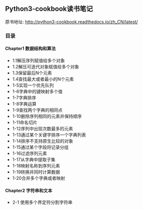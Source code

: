 ## Python3-cookbook读书笔记
原书地址: http://python3-cookbook.readthedocs.io/zh_CN/latest/

### 目录
#### Chapter1 数据结构和算法
* 1.1解压序列赋值给多个对象
* 1.2解压可迭代对象赋值给多个对象
* 1.3保留最后N个元素
* 1.4查找最大或者最小的N个元素
* 1-5实现一个优先队列
* 1-6字典中的键映射多个值
* 1-7字典排序
* 1-8字典运算
* 1-9查找两个字典的相同点
* 1-10删除序列相同的元素并保持顺序
* 1-11命名切片
* 1-12序列中出现次数最多的元素
* 1-13通过某个关键字排序一个字典列表
* 1-14排序不支持原生比较的对象
* 1-15通过某个字段将记录分组
* 1-16过滤序列元素
* 1-17从字典中提取子集
* 1-18映射名称到序列元素
* 1-19转换并同时计算数据
* 1-20合并多个字典或者映射

#### Chapter2 字符串和文本
* 2-1 使用多个界定符分割字符串